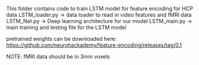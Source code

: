 This folder contains code to train LSTM model for feature encoding for HCP data
LSTM_loader.py -> data loader to read in video features and fMRI data
LSTM_Net.py -> Deep learning architecture for our model
LSTM_main.py -> main training and testing file for the LSTM model

pretrained weights can be downloaded here: https://github.com/neurohackademy/feature-encoding/releases/tag/0.1

NOTE: fMRI data should be in 3mm voxels
